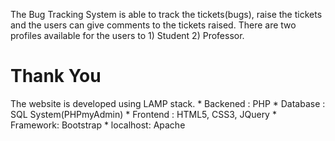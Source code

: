 The Bug Tracking System is able to track the tickets(bugs), raise the tickets and the users can give comments to the tickets raised. There are two profiles available for the users to 1) Student 2) Professor.
<h1>Thank You</h1>
The website is developed using LAMP stack.
* Backened : PHP
* Database : SQL System(PHPmyAdmin)
* Frontend : HTML5, CSS3, JQuery
* Framework: Bootstrap
* localhost: Apache 
